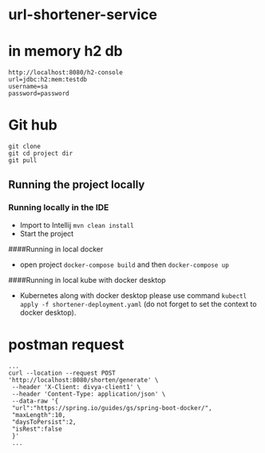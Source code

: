 # url-shortener-service

# in memory h2 db 
    http://localhost:8080/h2-console
    url=jdbc:h2:mem:testdb
    username=sa
    password=password

# Git hub 
    git clone 
    git cd project dir
    git pull

## Running the project locally
### Running locally in the IDE

- Import to Intellij `mvn clean install`
- Start the project

####Running in local docker

- open project `docker-compose build` and then `docker-compose up` 

####Running in local kube with docker desktop

- Kubernetes along with docker desktop please use command  `kubectl apply -f shortener-deployment.yaml` 
(do not forget to set the context to docker desktop).

# postman request
    ...
    curl --location --request POST 'http://localhost:8080/shorten/generate' \
     --header 'X-Client: divya-client1' \
     --header 'Content-Type: application/json' \
     --data-raw '{
     "url":"https://spring.io/guides/gs/spring-boot-docker/",
     "maxLength":10,
     "daysToPersist":2,
     "isRest":false
     }'
     ...